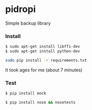 # pidropi

Simple backup library

### Install ###

```bash
$ sudo apt-get install libffi-dev
$ sudo apt-get install python-dev
```

```bash
sudo pip install -r requirements.txt
```

It took ages for me (about 7 minutes)

### Test ###

```bash
$ pip install mock
```

```bash
$ pip install nose && nosetests
```



